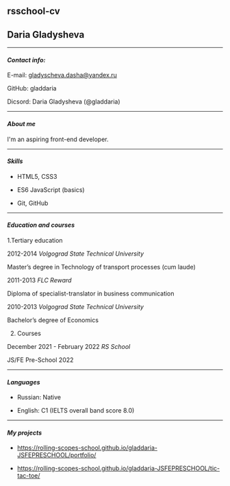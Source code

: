 rsschool-cv
----
## Daria Gladysheva
----
#### *Contact info:*

E-mail: gladyscheva.dasha@yandex.ru

GitHub: gladdaria

Dicsord: Daria Gladysheva (@gladdaria)

-----
#### *About me*

I'm an aspiring front-end developer.

----
#### *Skills*

- HTML5, CSS3

- ES6 JavaScript (basics)

- Git, GitHub

_____

#### *Education and courses*
1.Tertiary education

2012-2014 *Volgograd State Technical University*

Master’s degree in Technology of transport processes (cum laude)

2011-2013 *FLC Reward*

Diploma of specialist-translator in business communication

2010-2013 *Volgograd State Technical University*

Bachelor’s degree of Economics

2. Courses

December 2021 - February 2022 *RS School*

JS/FE Pre-School 2022

_____


#### *Languages*

- Russian: Native

- English: C1 (IELTS overall band score 8.0)

----

#### *My projects*
  
  
- https://rolling-scopes-school.github.io/gladdaria-JSFEPRESCHOOL/portfolio/

- https://rolling-scopes-school.github.io/gladdaria-JSFEPRESCHOOL/tic-tac-toe/
